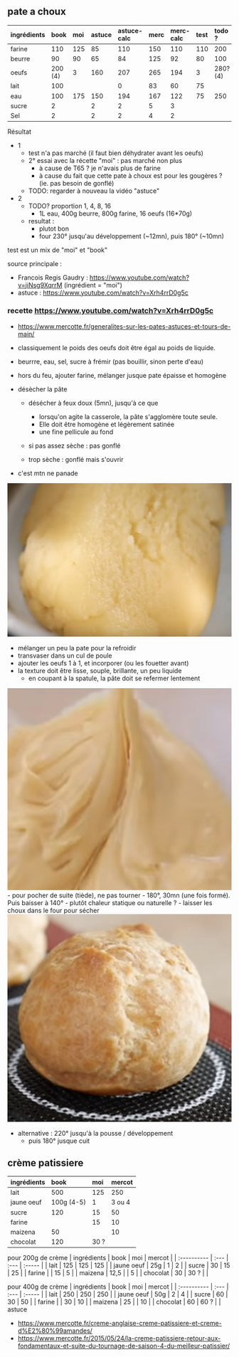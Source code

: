 ## pate a choux

| ingrédients | book    | moi | astuce | astuce-calc | merc | merc-calc | test | todo ?   | todo? calc |
| :---------- | :------ | :-- | :----- | :---------- | :--- | :-------- | :--- | :------- | :--------- |
| farine      | 110     | 125 | 85     | 110         | 150  | 110       | 110  | 200      | 110        |
| beurre      | 90      | 90  | 65     | 84          | 125  | 92        | 80   | 100      | 55         |
| oeufs       | 200 (4) | 3   | 160    | 207         | 265  | 194       | 3    | 280? (4) | 154        |
| lait        | 100     |     |        | 0           | 83   | 60        | 75   |          |            |
| eau         | 100     | 175 | 150    | 194         | 167  | 122       | 75   | 250      | 138        |
| sucre       | 2       |     | 2      | 2           | 5    | 3         |      |          |            |
| Sel         | 2       |     | 2      | 2           | 4    | 2         |      |          |            |

Résultat
- 1
    - test n'a pas marché (il faut bien déhydrater avant les oeufs)
    - 2° essai avec la récette "moi" : pas marché non plus 
        - à cause de T65 ? je n'avais plus de farine
        - à cause du fait que cette pate à choux est pour les gougères ? (ie. pas besoin de gonflé)
    - TODO: regarder à nouveau la vidéo "astuce" 
- 2
    - TODO? proportion 1, 4, 8, 16
        - 1L eau, 400g beurre, 800g farine, 16 oeufs (16*70g)
    - resultat : 
        - plutot bon
        - four 230° jusqu'au développement (~12mn), puis 180° (~10mn)

test est un mix de "moi" et "book"

source principale : 
- Francois Regis Gaudry : https://www.youtube.com/watch?v=jiNsg9XqrrM (ingrédient = "moi")
- astuce : https://www.youtube.com/watch?v=Xrh4rrD0g5c



### recette https://www.youtube.com/watch?v=Xrh4rrD0g5c
+ https://www.mercotte.fr/generalites-sur-les-pates-astuces-et-tours-de-main/

- classiquement le poids des oeufs doit être égal au poids de liquide. 

- beurrre, eau, sel, sucre à frémir (pas bouillir, sinon perte d'eau)
- hors du feu, ajouter farine, mélanger jusque pate épaisse et homogène
- désècher la pâte
    - désécher à feux doux (5mn), jusqu'à ce que 
        - lorsqu'on agite la casserole, la pâte s'agglomère toute seule.
        - Elle doit être homogène et légèrement satinée
        - une fine pellicule au fond

    - si pas assez sèche : pas gonflé
    - trop sèche : gonflé mais s'ouvrir
- c'est mtn ne panade
<img src="panade.png">

- mélanger un peu la pate pour la refroidir
- transvaser dans un cul de poule
- ajouter les oeufs 1 à 1, et incorporer (ou les fouetter avant)
- la texture doit être lisse, souple, brillante, un peu liquide
    - en coupant à la spatule, la pâte doit se refermer lentement
<img src="pate.png">
- pour pocher de suite (tiède), ne pas tourner
- 180°, 30mn (une fois formé). Puis baisser à 140°
    - plutôt chaleur statique ou naturelle ?
- laisser les choux dans le four pour sécher
<img src="pate-cuite.png">


- alternative : 220° jusqu'à la pousse / développement
    - puis 180° jusque cuit

## crème patissiere

| ingrédients | book       | moi  | mercot |
| :---------- | :--------- | :--- | :----- |
| lait        | 500        | 125  | 250    |
| jaune oeuf  | 100g (4-5) | 1    | 3 ou 4 |
| sucre       | 120        | 15   | 50     |
| farine      |            | 15   | 10     |
| maizena     | 50         |      | 10     |
| chocolat    | 120        | 30 ? |        |

pour 200g de crème
| ingrédients | book | moi  | mercot |
| :---------- | :--- | :--- | :----- |
| lait        | 125  | 125  | 125    |
| jaune oeuf  | 25g  | 1    | 2      |
| sucre       | 30   | 15   | 25     |
| farine      |      | 15   | 5      |
| maizena     | 12,5 |      | 5      |
| chocolat    | 30   | 30 ? |        |

pour 400g de crème
| ingrédients | book | moi  | mercot |
| :---------- | :--- | :--- | :----- |
| lait        | 250  | 250  | 250    |
| jaune oeuf  | 50g  | 2    | 4      |
| sucre       | 60   | 30   | 50     |
| farine      |      | 30   | 10     |
| maizena     | 25   |      | 10     |
| chocolat    | 60   | 60 ? |        |
astuce
- https://www.mercotte.fr/creme-anglaise-creme-patissiere-et-creme-d%E2%80%99amandes/
- https://www.mercotte.fr/2015/05/24/la-creme-patissiere-retour-aux-fondamentaux-et-suite-du-tournage-de-saison-4-du-meilleur-patissier/